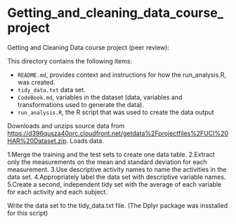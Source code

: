 # Getting_and_cleaning_data_course_project
Getting and Cleaning Data course project (peer review):



This directory contains the following items:

- `README.md`, provides context and instructions for how the run_analysis.R, was created.
- `tidy_data.txt` data set.
- `CodeBook.md`, variables in the dataset (data, variables and transformations used to generate the data).
- `run_analysis.R`, the R script that was used to create the data output 

Downloads and unzips source data from https://d396qusza40orc.cloudfront.net/getdata%2Fprojectfiles%2FUCI%20HAR%20Dataset.zip.
Loads data.

1.Merge the training and the test sets to create one data table.
2.Extract only the measurements on the mean and standard deviation for each measurement.
3.Use descriptive activity names to name the activities in the data set.
4.Appropriately label the data set with descriptive variable names.
5.Create a second, independent tidy set with the average of each variable for each activity and each subject.

Write the data set to the tidy_data.txt file.
(The Dplyr package was insstalled for this script)



